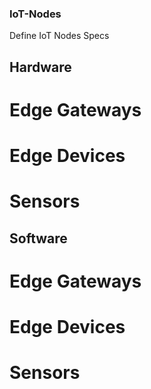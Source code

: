 ### IoT-Nodes
Define IoT Nodes Specs

## Hardware
  # Edge Gateways
  
  # Edge Devices
  
  # Sensors
  
## Software
  # Edge Gateways
  
  # Edge Devices
  
  # Sensors
